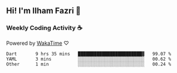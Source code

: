 ## Hi! I'm Ilham Fazri 👋

### Weekly Coding Activity ☕
Powered by [WakaTime](https://wakatime.com/) ♡
<!--START_SECTION:waka-->

```text
Dart       9 hrs 35 mins   ████████████████████████▓   99.07 %
YAML       3 mins          ░░░░░░░░░░░░░░░░░░░░░░░░░   00.62 %
Other      1 min           ░░░░░░░░░░░░░░░░░░░░░░░░░   00.24 %
```

<!--END_SECTION:waka-->
